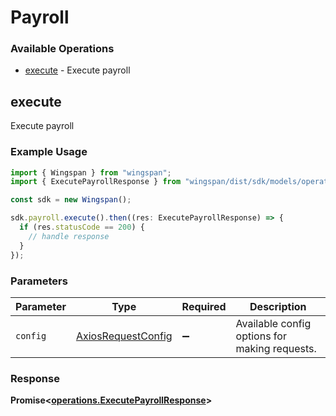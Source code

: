 # Payroll

### Available Operations

* [execute](#execute) - Execute payroll

## execute

Execute payroll

### Example Usage

```typescript
import { Wingspan } from "wingspan";
import { ExecutePayrollResponse } from "wingspan/dist/sdk/models/operations";

const sdk = new Wingspan();

sdk.payroll.execute().then((res: ExecutePayrollResponse) => {
  if (res.statusCode == 200) {
    // handle response
  }
});
```

### Parameters

| Parameter                                                    | Type                                                         | Required                                                     | Description                                                  |
| ------------------------------------------------------------ | ------------------------------------------------------------ | ------------------------------------------------------------ | ------------------------------------------------------------ |
| `config`                                                     | [AxiosRequestConfig](https://axios-http.com/docs/req_config) | :heavy_minus_sign:                                           | Available config options for making requests.                |


### Response

**Promise<[operations.ExecutePayrollResponse](../../models/operations/executepayrollresponse.md)>**

